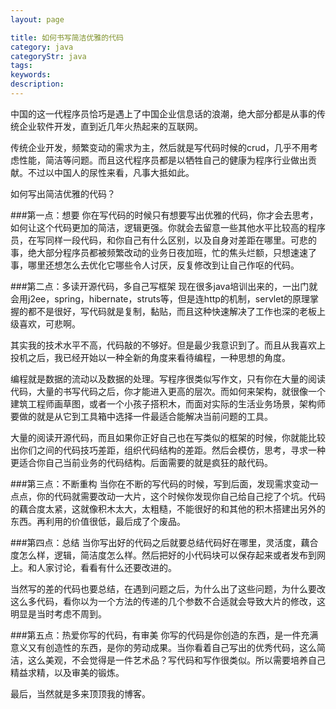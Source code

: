 ```yaml
---
layout: page

title: 如何书写简洁优雅的代码
category: java
categoryStr: java
tags: 
keywords: 
description: 
---
```




中国的这一代程序员恰巧是遇上了中国企业信息话的浪潮，绝大部分都是从事的传统企业软件开发，直到近几年火热起来的互联网。

传统企业开发，频繁变动的需求为主，然后就是写代码时候的crud，几乎不用考虑性能，简洁等问题。而且这代程序员都是以牺牲自己的健康为程序行业做出贡献。不过以中国人的尿性来看，凡事大抵如此。

如何写出简洁优雅的代码？

###第一点：想要
你在写代码的时候只有想要写出优雅的代码，你才会去思考，如何让这个代码更加的简洁，逻辑更强。你就会去留意一些其他水平比较高的程序员，在写同样一段代码，和你自己有什么区别，以及自身对差距在哪里。可悲的事，绝大部分程序员都被频繁改动的业务日夜加班，忙的焦头烂额，只想速速了事，哪里还想怎么去优化它哪些令人讨厌，反复修改到让自己作呕的代码。

###第二点：多读开源代码，多自己写框架
现在很多java培训出来的，一出门就会用j2ee，spring，hibernate，struts等，但是连http的机制，servlet的原理掌握的都不是很好，写代码就是复制，黏贴，而且这种快速解决了工作也深的老板上级喜欢，可悲啊。

其实我的技术水平不高，代码敲的不够好。但是最少我意识到了。而且从我喜欢上投机之后，我已经开始以一种全新的角度来看待编程，一种思想的角度。

编程就是数据的流动以及数据的处理。写程序很类似写作文，只有你在大量的阅读代码，大量的书写代码之后，你才能进入更高的层次。而如何来架构，就很像一个建筑工程师画草图，或者一个小孩子搭积木，而面对实际的生活业务场景，架构师要做的就是从它到工具箱中选择一件最适合能解决当前问题的工具。

大量的阅读开源代码，而且如果你正好自己也在写类似的框架的时候，你就能比较出你们之间的代码技巧差距，组织代码结构的差距。然后会模仿，思考，寻求一种更适合你自己当前业务的代码结构。后面需要的就是疯狂的敲代码。


###第三点：不断重构
当你在不断的写代码的时候，写到后面，发现需求变动一点点，你的代码就需要改动一大片，这个时候你发现你自己给自己挖了个坑。代码的藕合度太紧，这就像积木太大，太粗糙，不能很好的和其他的积木搭建出另外的东西。再利用的价值很低，最后成了个废品。

###第四点：总结
当你写出好的代码之后就要总结代码好在哪里，灵活度，藕合度怎么样，逻辑，简洁度怎么样。然后把好的小代码块可以保存起来或者发布到网上。和人家讨论，看看有什么还要改进的。

当然写的差的代码也要总结，在遇到问题之后，为什么出了这些问题，为什么要改这么多代码，看你以为一个方法的传递的几个参数不合适就会导致大片的修改，这明显是当时考虑不周到。


###第五点：热爱你写的代码，有审美
你写的代码是你创造的东西，是一件充满意义又有创造性的东西，是你的劳动成果。当你看着自己写出的优秀代码，这么简洁，这么美观，不会觉得是一件艺术品？写代码和写作很类似。所以需要培养自己精益求精，以及审美的锻炼。

最后，当然就是多来顶顶我的博客。


